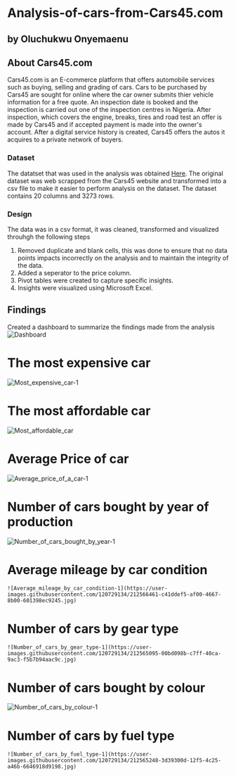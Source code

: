 # Analysis-of-cars-from-Cars45.com
## by Oluchukwu Onyemaenu


## About Cars45.com
Cars45.com is an E-commerce platform that offers automobile services such as buying, selling and grading of cars. Cars to be purchased by Cars45 are sought for online where the car owner submits thier vehicle information for a free quote. An inspection date is booked and the inspection is carried out one of the inspection centres in Nigeria. After inspection, which covers the engine, breaks, tires and road test an offer is made by Cars45 and if accepted payment is made into the owner's account.
After a digital service history is created, Cars45 offers the autos it acquires to a private network of buyers.

### Dataset
The datatset that was used in the analysis was obtained [Here](https://www.kaggle.com/datasets/makindekayode/nigerian-car-prices-dataset). The original dataset was web scrapped from the Cars45 website and transformed into a csv file to make it easier to perform analysis on the dataset. The dataset contains 20 columns and 3273 rows.

### Design
The data was in a csv format, it was cleaned, transformed and visualized throuhgh the following steps
1. Removed duplicate and blank cells, this was done to ensure that no data points impacts incorrectly on the analysis and to maintain the integrity of the data.
2. Added a seperator to the price column.
3. Pivot tables were created to capture specific insights.
4. Insights were visualized using Microsoft Excel.
    
    
## Findings
Created a dashboard to summarize the findings made from the analysis
   ![Dashboard](https://user-images.githubusercontent.com/120729134/212563907-7acad4e6-b019-4f96-a4c0-44bc5fcd5d15.jpg)
# The most expensive car
   ![Most_expensive_car-1](https://user-images.githubusercontent.com/120729134/212564319-16ac8157-5245-4f5f-9853-8d3b750fdc46.jpg)
# The most affordable car
   ![Most_affordable_car](https://user-images.githubusercontent.com/120729134/212549064-d01ccddf-02a1-42c7-a48d-557726a957dd.png)
# Average Price of car
   ![Average_price_of_a_car-1](https://user-images.githubusercontent.com/120729134/212564561-59480243-bfb1-4514-8201-fdcbc0e2c5af.jpg)
# Number of cars bought by year of production 
   ![Number_of_cars_bought_by_year-1](https://user-images.githubusercontent.com/120729134/212565399-78082dae-06ec-43d7-994b-023b1af75f99.jpg)
# Average mileage by car condition
    ![Average_mileage_by_car_condition-1](https://user-images.githubusercontent.com/120729134/212566461-c41ddef5-af00-4667-8b00-601398ec9245.jpg)



# Number of cars by gear type
    ![Number_of_cars_by_gear_type-1](https://user-images.githubusercontent.com/120729134/212565095-00bd098b-c7ff-40ca-9ac3-f5b7b94aac9c.jpg)

# Number of cars bought by colour
   ![Number_of_cars_by_colour-1](https://user-images.githubusercontent.com/120729134/212566494-aa245072-e100-4a1e-a174-2498ba9a50e5.jpg)

# Number of cars by fuel type
    ![Number_of_cars_by_fuel_type-1](https://user-images.githubusercontent.com/120729134/212565248-3d39300d-12f5-4c25-a46b-6646918d9198.jpg)
    
  
 
